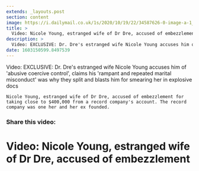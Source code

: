 ```yaml
--- 
extends: _layouts.post 
section: content 
image: https://i.dailymail.co.uk/1s/2020/10/19/22/34587626-0-image-a-1_1603141668071.jpg 
title: > 
  Video: Nicole Young, estranged wife of Dr Dre, accused of embezzlement 
description: > 
  Video: EXCLUSIVE: Dr. Dre's estranged wife Nicole Young accuses him of 'abusive coercive control', claims his 'rampant and repeated marital misconduct' was why they split and blasts him for smearing her in explosive docsNicole Young, estranged wife of Dr Dre, accused of embezzlement for taking close to $400,000 from a record company's account.The record company was one her and her ex founded. 
date: 1603150599.8497539 
--- 
```

<div><p> Video: EXCLUSIVE: Dr. Dre's estranged wife Nicole Young accuses him of 'abusive coercive control', claims his 'rampant and repeated marital misconduct' was why they split and blasts him for smearing her in explosive docs </p>
  <p class="video-description ">
    
    Nicole Young, estranged wife of Dr Dre, accused of embezzlement for taking close to $400,000 from a record company's account. The record company was one her and her ex founded.
  </p>
  <p class="video-title">
    <h3 class="bold">Share this video: </h3>
    <h1>Video: Nicole Young, estranged wife of Dr Dre, accused of embezzlement</h1>
    
  </p>
   

</div>